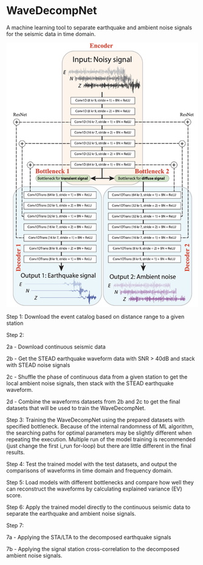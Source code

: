 # WaveDecompNet

A machine learning tool to separate earthquake and ambient noise signals for the seismic data in time domain.

![WaveDecompNet](WaveDecompNet_structure.png)

 

Step 1: Download the event catalog based on distance range to a given station 


Step 2: 

2a - Download continuous seismic data

2b - Get the STEAD earthquake waveform data with SNR > 40dB and stack with STEAD noise signals

2c - Shuffle the phase of continuous data from a given station to get the local ambient noise signals, then stack with 
the STEAD earthquake waveform.

2d - Combine the waveforms datasets from 2b and 2c to get the final datasets that will be used to train the 
WaveDecompNet.


Step 3: Training the WaveDecompNet using the prepared datasets with specified bottleneck. Because of the internal 
randomness of ML algorithm, the searching paths for optimal parameters may be slightly different when repeating the 
execution. Multiple run of the model training is recommended (just change the first i_run for-loop) but there are little 
different in the final results.


Step 4: Test the trained model with the test datasets, and output the comparisons of waveforms in time domain and 
frequency domain.


Step 5: Load models with different bottlenecks and compare how well they can reconstruct the waveforms by calculating 
explained variance (EV) score.

Step 6: Apply the trained model directly to the continuous seismic data to separate the earthquake and ambient noise 
signals.

Step 7: 

7a - Applying the STA/LTA to the decomposed earthquake signals 

7b - Applying the signal station cross-correlation 
to the decomposed ambient noise signals.